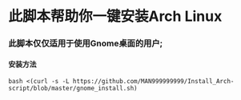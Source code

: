 # 此脚本帮助你一键安装Arch Linux
### 此脚本仅仅适用于使用Gnome桌面的用户;

#### 安装方法
```rubs
bash <(curl -s -L https://github.com/MAN999999999/Install_Arch-script/blob/master/gnome_install.sh)
```
